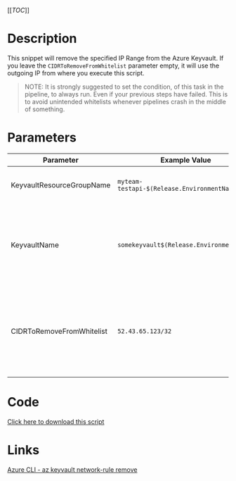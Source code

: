 [[_TOC_]]

# Description
This snippet will remove the specified IP Range from the Azure Keyvault. If you leave the `CIDRToRemoveFromWhitelist` parameter empty, it will use the outgoing IP from where you execute this script.

> NOTE: It is strongly suggested to set the condition, of this task in the pipeline, to always run. Even if your previous steps have failed. This is to avoid unintended whitelists whenever pipelines crash in the middle of something.

# Parameters
| Parameter | Example Value | Description |
|--|--|--|
| KeyvaultResourceGroupName | `myteam-testapi-$(Release.EnvironmentName)` | The name of the resource group the Keyvault is in|
| KeyvaultName | `somekeyvault$(Release.EnvironmentName)` | The name for the Keyvault resource. This name is restricted to alphanumerical characters without hyphens etc. |
| CIDRToRemoveFromWhitelist | `52.43.65.123/32` | The IP range, to remove the whitelist for, in [CIDR notation](https://en.wikipedia.org/wiki/Classless_Inter-Domain_Routing#CIDR_notation). Leave this field empty to use the outgoing IP from where you execute this script. |

# Code
[Click here to download this script](../../../../src/Keyvault/Remove-IP-Whitelist-from-Keyvault.ps1)

# Links

[Azure CLI - az keyvault network-rule remove](https://docs.microsoft.com/en-us/cli/azure/keyvault/network-rule?view=azure-cli-latest#az_keyvault_network_rule_remove)